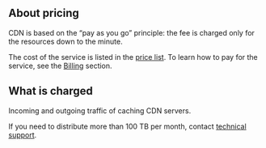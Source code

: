 ## About pricing

CDN is based on the “pay as you go” principle: the fee is charged only for the resources down to the minute.

The cost of the service is listed in the [price list](https://cloud.vk.com/pricelist). To learn how to pay for the service, see the [Billing](/en/intro/billing) section.

## What is charged

Incoming and outgoing traffic of caching CDN servers.

<info>

If you need to distribute more than 100 TB per month, contact [technical support](mailto:support@mcs.mail.ru).

</info>
